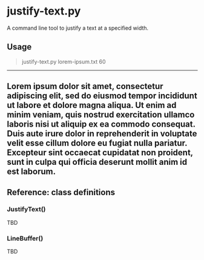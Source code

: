 # justify-text.py
A command line tool to justify a text at a specified width.

## Usage
> justify-text.py lorem-ipsum.txt 60
------------------------------------------------------------
Lorem ipsum dolor sit amet, consectetur adipiscing elit, sed
do  eiusmod  tempor  incididunt  ut  labore  et dolore magna
aliqua.  Ut  enim ad minim veniam, quis nostrud exercitation
ullamco  laboris  nisi  ut  aliquip ex ea commodo consequat.
Duis  aute  irure  dolor in reprehenderit in voluptate velit
esse  cillum dolore eu fugiat nulla pariatur. Excepteur sint
occaecat  cupidatat  non proident, sunt in culpa qui officia
deserunt mollit anim id est laborum.
------------------------------------------------------------

## Reference: class definitions

### JustifyText()
  TBD
### LineBuffer()
  TBD
